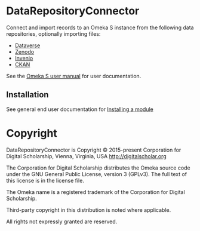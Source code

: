 # DataRepositoryConnector

Connect and import records to an Omeka S instance from the following data repositories, optionally importing files:

- [Dataverse](https://dataverse.org)
- [Zenodo](https://zenodo.org)
- [Invenio](https://inveniosoftware.org)
- [CKAN](https://ckan.org)

See the [Omeka S user manual](http://omeka.org/s/docs/user-manual/modules/datarepositoryconnector/) for user documentation.

## Installation

See general end user documentation for [Installing a module](http://omeka.org/s/docs/user-manual/modules/#installing-modules)

# Copyright
DataRepositoryConnector is Copyright © 2015-present Corporation for Digital Scholarship, Vienna, Virginia, USA http://digitalscholar.org

The Corporation for Digital Scholarship distributes the Omeka source code
under the GNU General Public License, version 3 (GPLv3). The full text
of this license is in the license file.

The Omeka name is a registered trademark of the Corporation for Digital Scholarship.

Third-party copyright in this distribution is noted where applicable.

All rights not expressly granted are reserved.

